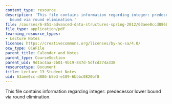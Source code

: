 ```yaml
---
content_type: resource
description: 'This file contains information regarding integer: predecessor lower
  bound via round elimination.'
file: /courses/6-851-advanced-data-structures-spring-2012/63aee0ccd886b5e3e1896bbbc0820bf8_MIT6_851S12_L13.pdf
file_type: application/pdf
learning_resource_types:
- Lecture Notes
license: https://creativecommons.org/licenses/by-nc-sa/4.0/
ocw_type: OCWFile
parent_title: Calendar and Notes
parent_type: CourseSection
parent_uid: 9d1ac4aa-2b01-9b19-847d-5dfcd274a338
resourcetype: Document
title: Lecture 13 Student Notes
uid: 63aee0cc-d886-b5e3-e189-6bbbc0820bf8
---
```

This file contains information regarding integer: predecessor lower bound via round elimination.
